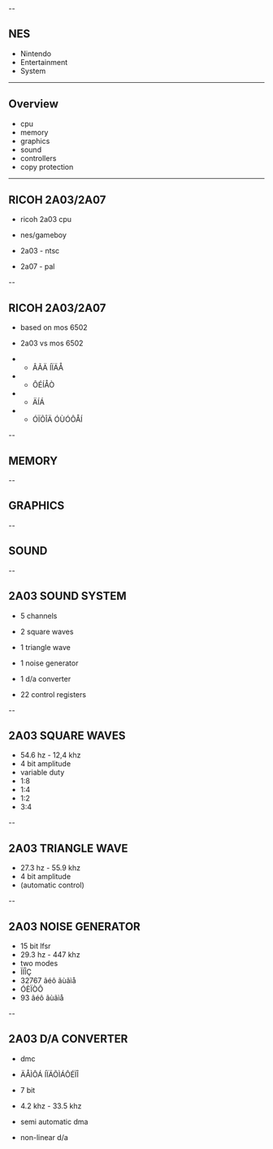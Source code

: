--

## NES

* Nintendo
* Entertainment
* System

---

## Overview

* cpu
* memory
* graphics
* sound
* controllers
* copy protection

---

## RICOH 2A03/2A07

* ricoh 2a03 cpu
* nes/gameboy

* 2a03 - ntsc
* 2a07 - pal

--

## RICOH 2A03/2A07

* based on mos 6502

* 2a03 vs mos 6502
* - ÂÃÄ ÍÏÄÅ
* + ÔÉÍÅÒ
* + ÄÍÁ
* + ÓÏÕÎÄ ÓÙÓÔÅÍ

--

## MEMORY

--

## GRAPHICS

--

## SOUND

--

## 2A03 SOUND SYSTEM

* 5 channels
* 2 square waves
* 1 triangle wave
* 1 noise generator
* 1 d/a converter

* 22 control registers

-- 

## 2A03 SQUARE WAVES

* 54.6 hz - 12,4 khz
* 4 bit amplitude
* variable duty
* 1:8
* 1:4
* 1:2
* 3:4

--

## 2A03 TRIANGLE WAVE

* 27.3 hz - 55.9 khz
* 4 bit amplitude
* (automatic control)

--

## 2A03 NOISE GENERATOR

* 15 bit lfsr
* 29.3 hz - 447 khz
* two modes
* ÌÏÎÇ
* 32767 âéô ãùãìå
* ÓÈÏÒÔ
* 93 âéô ãùãìå

--

## 2A03 D/A CONVERTER

* dmc
* ÄÅÌÔÁ ÍÏÄÕÌÁÔÉÏÎ

* 7 bit
* 4.2 khz - 33.5 khz
* semi automatic dma
* non-linear d/a

